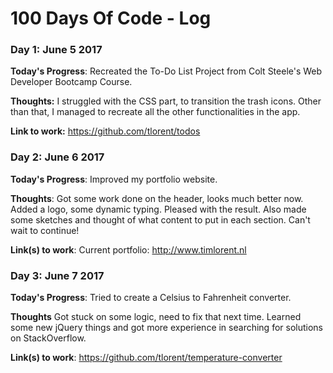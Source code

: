 # 100 Days Of Code - Log

### Day 1: June 5 2017 

**Today's Progress**: Recreated the To-Do List Project from Colt Steele's Web Developer Bootcamp Course.

**Thoughts:** I struggled with the CSS part, to transition the trash icons. Other than that, I managed to recreate all the other functionalities in the app.

**Link to work:** https://github.com/tlorent/todos

### Day 2: June 6 2017

**Today's Progress**: Improved my portfolio website.

**Thoughts**: Got some work done on the header, looks much better now. Added a logo, some dynamic typing. Pleased with the result. Also made some sketches and thought of what content to put in each section. Can't wait to continue!

**Link(s) to work**: Current portfolio: http://www.timlorent.nl

### Day 3: June 7 2017

**Today's Progress**: Tried to create a Celsius to Fahrenheit converter.

**Thoughts** Got stuck on some logic, need to fix that next time. Learned some new jQuery things and got more experience in searching for solutions on StackOverflow.

**Link(s) to work**: https://github.com/tlorent/temperature-converter
